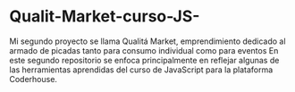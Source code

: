 # Qualit-Market-curso-JS-
Mi segundo proyecto se llama Qualitá Market, emprendimiento dedicado al armado de picadas tanto para consumo individual como para eventos
En este segundo repositorio se enfoca principalmente en reflejar algunas de las herramientas aprendidas del curso de JavaScript para la plataforma Coderhouse.
